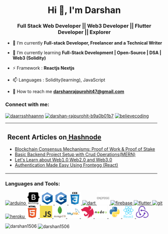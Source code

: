 <!-- [![@daarrsshhaannn's Holopin board](https://holopin.io/api/user/board?user=daarrsshhaannn)](https://holopin.io/@daarrsshhaannn) -->
<!--
**Darshan1506/Darshan1506** is a ✨ _special_ ✨ repository because its `README.md` (this file) appears on your GitHub profile.

Here are some ideas to get you started:

- 🔭 I’m currently working on ...
- 🌱 I’m currently learning ...
- 👯 I’m looking to collaborate on ...
- 🤔 I’m looking for help with ...
- 💬 Ask me about ...
- 📫 How to reach me: ...
- 😄 Pronouns: ...
- ⚡ Fun fact: ...
-->

<h1 align="center">Hi 👋, I'm Darshan</h1>
<h3 align="center">Full Stack Web Developer || Web3 Developer || Flutter Developer || Explorer</h3>

- 🔭 I’m currently **Full-stack Developer, Freelancer and a Technical Writer**

- 🌱 I’m currently learning **Full-Stack Development | Open-Source | DSA | Web3 (Solidity)**
  
-  ⚡ Framework : **Reactjs Nextjs**

- 📫 Languages : Solidity(learning), JavaScript

- 👋 How to reach me **darshanrajpurohit47@gmail.com**



<h3 align="left">Connect with me:</h3>
<p align="left">
<a href="https://twitter.com/daarrsshhaannnn" target="blank"><img align="center" src="https://raw.githubusercontent.com/rahuldkjain/github-profile-readme-generator/master/src/images/icons/Social/twitter.svg" alt="daarrsshhaannn" height="30" width="40" /></a>
<a href="https://linkedin.com/in/darshan-rajpurohit-b9a0b01b7" target="blank"><img align="center" src="https://raw.githubusercontent.com/rahuldkjain/github-profile-readme-generator/master/src/images/icons/Social/linked-in-alt.svg" alt="darshan-rajpurohit-b9a0b01b7" height="30" width="40" /></a>
<a href="https://instagram.com/believecoding" target="blank"><img align="center" src="https://raw.githubusercontent.com/rahuldkjain/github-profile-readme-generator/master/src/images/icons/Social/instagram.svg" alt="believecoding" height="30" width="40" /></a>
</p>

<table><tr><td valign="top" width="100%">

## Recent Articles on<a href="https://learnwithdarshan.hashnode.dev/"> Hashnode</a>  
 <!--BLOG-LIST:START -->
- [Blockchain Consensus Mechanisms: Proof of Work & Proof of Stake](https://learnwithdarshan.hashnode.dev/blockchain-consensus-mechanisms-proof-of-work-proof-of-stake)
- [Basic Backend Project Setup with Crud Operations(MERN)](https://learnwithdarshan.hashnode.dev/basic-backend-project-setup-with-crud-operationsmern)
- [Let's Learn about Web1.0,Web2.0 and Web3.0](https://learnwithdarshan.hashnode.dev/the-story-of-web-lets-learn-about-web10web20-and-web30)
- [Authentication Made Easy Using Frontegg (React)](https://learnwithdarshan.hashnode.dev/authentication-made-easy-using-frontegg-react)
<!-- BLOG-LIST:END -->

</td></tr></table>

<h3 align="left">Languages and Tools:</h3>
<p align="left"> <a href="https://www.arduino.cc/" target="_blank" rel="noreferrer"> <img src="https://cdn.worldvectorlogo.com/logos/arduino-1.svg" alt="arduino" width="40" height="40"/> </a> <a href="https://getbootstrap.com" target="_blank" rel="noreferrer"> <img src="https://raw.githubusercontent.com/devicons/devicon/master/icons/bootstrap/bootstrap-plain-wordmark.svg" alt="bootstrap" width="40" height="40"/> </a> <a href="https://www.cprogramming.com/" target="_blank" rel="noreferrer"> <img src="https://raw.githubusercontent.com/devicons/devicon/master/icons/c/c-original.svg" alt="c" width="40" height="40"/> </a> <a href="https://www.w3schools.com/cpp/" target="_blank" rel="noreferrer"> <img src="https://raw.githubusercontent.com/devicons/devicon/master/icons/cplusplus/cplusplus-original.svg" alt="cplusplus" width="40" height="40"/> </a> <a href="https://www.w3schools.com/css/" target="_blank" rel="noreferrer"> <img src="https://raw.githubusercontent.com/devicons/devicon/master/icons/css3/css3-original-wordmark.svg" alt="css3" width="40" height="40"/> </a> <a href="https://dart.dev" target="_blank" rel="noreferrer"> <img src="https://www.vectorlogo.zone/logos/dartlang/dartlang-icon.svg" alt="dart" width="40" height="40"/> </a> <a href="https://expressjs.com" target="_blank" rel="noreferrer"> <img src="https://raw.githubusercontent.com/devicons/devicon/master/icons/express/express-original-wordmark.svg" alt="express" width="40" height="40"/> </a> <a href="https://firebase.google.com/" target="_blank" rel="noreferrer"> <img src="https://www.vectorlogo.zone/logos/firebase/firebase-icon.svg" alt="firebase" width="40" height="40"/> </a> <a href="https://flutter.dev" target="_blank" rel="noreferrer"> <img src="https://www.vectorlogo.zone/logos/flutterio/flutterio-icon.svg" alt="flutter" width="40" height="40"/> </a> <a href="https://git-scm.com/" target="_blank" rel="noreferrer"> <img src="https://www.vectorlogo.zone/logos/git-scm/git-scm-icon.svg" alt="git" width="40" height="40"/> </a> <a href="https://heroku.com" target="_blank" rel="noreferrer"> <img src="https://www.vectorlogo.zone/logos/heroku/heroku-icon.svg" alt="heroku" width="40" height="40"/> </a> <a href="https://www.w3.org/html/" target="_blank" rel="noreferrer"> <img src="https://raw.githubusercontent.com/devicons/devicon/master/icons/html5/html5-original-wordmark.svg" alt="html5" width="40" height="40"/> </a> <a href="https://developer.mozilla.org/en-US/docs/Web/JavaScript" target="_blank" rel="noreferrer"> <img src="https://raw.githubusercontent.com/devicons/devicon/master/icons/javascript/javascript-original.svg" alt="javascript" width="40" height="40"/> </a> <a href="https://www.mongodb.com/" target="_blank" rel="noreferrer"> <img src="https://raw.githubusercontent.com/devicons/devicon/master/icons/mongodb/mongodb-original-wordmark.svg" alt="mongodb" width="40" height="40"/> </a> <a href="https://www.mysql.com/" target="_blank" rel="noreferrer"> <img src="https://raw.githubusercontent.com/devicons/devicon/master/icons/mysql/mysql-original-wordmark.svg" alt="mysql" width="40" height="40"/> </a> <a href="https://nestjs.com/" target="_blank" rel="noreferrer"> <img src="https://raw.githubusercontent.com/devicons/devicon/master/icons/nestjs/nestjs-plain.svg" alt="nestjs" width="40" height="40"/> </a> <a href="https://nodejs.org" target="_blank" rel="noreferrer"> <img src="https://raw.githubusercontent.com/devicons/devicon/master/icons/nodejs/nodejs-original-wordmark.svg" alt="nodejs" width="40" height="40"/> </a> <a href="https://www.python.org" target="_blank" rel="noreferrer"> <img src="https://raw.githubusercontent.com/devicons/devicon/master/icons/python/python-original.svg" alt="python" width="40" height="40"/> </a> <a href="https://reactjs.org/" target="_blank" rel="noreferrer"> <img src="https://raw.githubusercontent.com/devicons/devicon/master/icons/react/react-original-wordmark.svg" alt="react" width="40" height="40"/> </a> <a href="https://redux.js.org" target="_blank" rel="noreferrer"> <img src="https://raw.githubusercontent.com/devicons/devicon/master/icons/redux/redux-original.svg" alt="redux" width="40" height="40"/> </a> </p>

<span>&nbsp;<img align="center" src="https://github-readme-stats.vercel.app/api?username=darshan1506&show_icons=true&locale=en" alt="darshan1506" /></span>
<span><img align="left" src="https://github-readme-stats.vercel.app/api/top-langs?username=darshan1506&show_icons=true&locale=en&layout=compact" alt="darshan1506" /></span>



